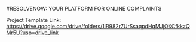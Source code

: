 #RESOLVENOW: YOUR PLATFORM FOR ONLINE COMPLAINTS

Project Template Link:
https://drive.google.com/drive/folders/1lR982r7UrSsaqpdHqMJjOXCfkkzQMr5U?usp=drive_link

